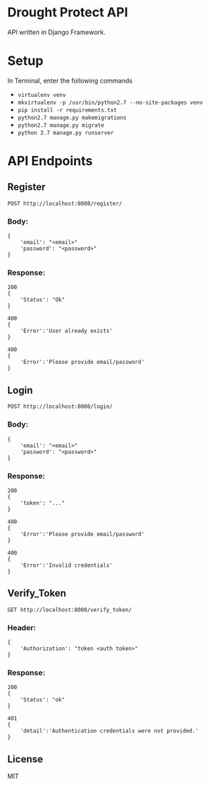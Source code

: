 # Drought Protect API

API written in Django Framework.

# Setup

 In Terminal, enter the following commands
  - `virtualenv venv`
  - `mkvirtualenv -p /usr/bin/python2.7 --no-site-packages venv`
  - `pip install -r requirements.txt `
  - `python2.7 manage.py makemigrations`
  - `python2.7 manage.py migrate`
  - `python 2.7 manage.py runserver`

# API Endpoints

## Register
`POST http://localhost:8000/register/`
### Body: 
```
{
    'email': "<email>"
    'password': "<password>"
}
```
### Response:
```
200
{
    'Status': "Ok"
}
```
```
400
{
    'Error':'User already exists'
}
```
```
400
{
    'Error':'Please provide email/password'
}
```

## Login
`POST http://localhost:8000/login/`
### Body: 
```
{
    'email': "<email>"
    'password': "<password>"
}
```
### Response:
```
200
{
    'token': "..."
}
```
```
400
{
    'Error':'Please provide email/password'
}
```
```
400
{
    'Error':'Invalid credentials'
}
```

## Verify_Token
`GET http://localhost:8000/verify_token/`
### Header: 
```
{
    'Authorization': "token <auth token>"
}
```
### Response:
```
200
{
    'Status': "ok"
}
```
```
401
{
    'detail':'Authentication credentials were not provided.'
}
```

License
----

MIT

